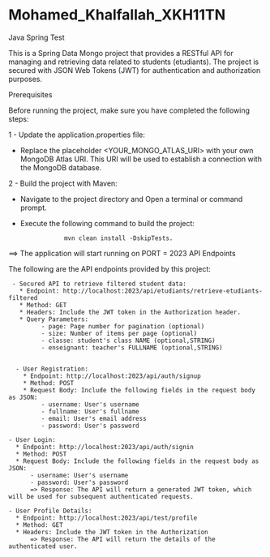 # Mohamed_Khalfallah_XKH11TN

Java Spring Test

This is a Spring Data Mongo project that provides a RESTful API for managing and retrieving data related to students (etudiants). 
The project is secured with JSON Web Tokens (JWT) for authentication and authorization purposes.

Prerequisites

Before running the project, make sure you have completed the following steps:


1 - Update the application.properties file:    
* Replace the placeholder <YOUR_MONGO_ATLAS_URI> with your own MongoDB Atlas URI. This URI will be used to establish a connection with the MongoDB database.
       
2 - Build the project with Maven: 
* Navigate to the project directory and Open a terminal or command prompt.
* Execute the following command to build the project: 
                
                  mvn clean install -DskipTests.
        
==> The application will start running on PORT = 2023
API Endpoints

The following are the API endpoints provided by this project:

     - Secured API to retrieve filtered student data:
       * Endpoint: http://localhost:2023/api/etudiants/retrieve-etudiants-filtered
       * Method: GET
       * Headers: Include the JWT token in the Authorization header.
       * Query Parameters:
             - page: Page number for pagination (optional)
             - size: Number of items per page (optional)
             - classe: student's class NAME (optional,STRING)
             - enseignant: teacher's FULLNAME (optional,STRING)


      - User Registration:
        * Endpoint: http://localhost:2023/api/auth/signup
        * Method: POST
        * Request Body: Include the following fields in the request body as JSON:
             - username: User's username
             - fullname: User's fullname
             - email: User's email address
             - password: User's password

    - User Login:
      * Endpoint: http://localhost:2023/api/auth/signin
      * Method: POST
      * Request Body: Include the following fields in the request body as JSON:
          - username: User's username
          - password: User's password
          => Response: The API will return a generated JWT token, which will be used for subsequent authenticated requests.

    - User Profile Details:
      * Endpoint: http://localhost:2023/api/test/profile
      * Method: GET
      * Headers: Include the JWT token in the Authorization 
          => Response: The API will return the details of the authenticated user.
        
